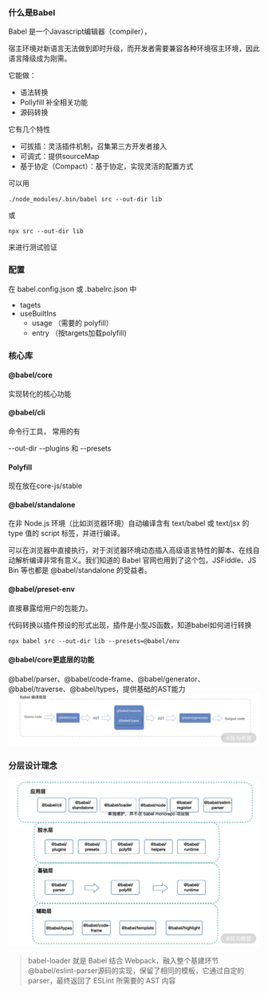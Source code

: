 ### 什么是Babel
Babel 是一个Javascript编辑器（compiler），

宿主环境对新语言无法做到即时升级，而开发者需要兼容各种环境宿主环境，因此语言降级成为刚需。

它能做：
* 语法转换
* Pollyfill 补全相关功能
* 源码转换

它有几个特性
* 可拔插：灵活插件机制，召集第三方开发者接入
* 可调式：提供sourceMap
* 基于协定（Compact）：基于协定，实现灵活的配置方式

可以用
```
./node_modules/.bin/babel src --out-dir lib
```
或
```
npx src --out-dir lib
```
来进行测试验证

### 配置
在 babel.config.json 或 .babelrc.json 中
* tagets
* useBuiltIns
    * usage （需要的 polyfill）
    * entry （按targets加载polyfill)

### 核心库

#### @babel/core 
实现转化的核心功能
#### @babel/cli 
命令行工具， 常用的有

--out-dir  --plugins 和 --presets
#### Polyfill
现在放在core-js/stable 
#### @babel/standalone
在非 Node.js 环境（比如浏览器环境）自动编译含有 text/babel 或 text/jsx 的 type 值的 script 标签，并进行编译。

可以在浏览器中直接执行，对于浏览器环境动态插入高级语言特性的脚本、在线自动解析编译非常有意义。我们知道的 Babel 官网也用到了这个包，JSFiddle、JS Bin 等也都是 @babel/standalone 的受益者。

#### @babel/preset-env
直接暴露给用户的包能力。

代码转换以插件预设的形式出现，插件是小型JS函数，知道babel如何进行转换
```
npx babel src --out-dir lib --presets=@babel/env
```

#### @babel/core更底层的功能
@babel/parser、@babel/code-frame、@babel/generator、@babel/traverse、@babel/types，提供基础的AST能力
![image](https://github.com/zhangcaiqian/algorithm-practice/blob/master/Assets/babelcompile.png)

### 分层设计理念
![image](https://github.com/zhangcaiqian/algorithm-practice/blob/master/Assets/babel.png)
> babel-loader 就是 Babel 结合 Webpack，融入整个基建环节
> @babel/eslint-parser源码的实现，保留了相同的模板，它通过自定的 parser，最终返回了 ESLint 所需要的 AST 内容

